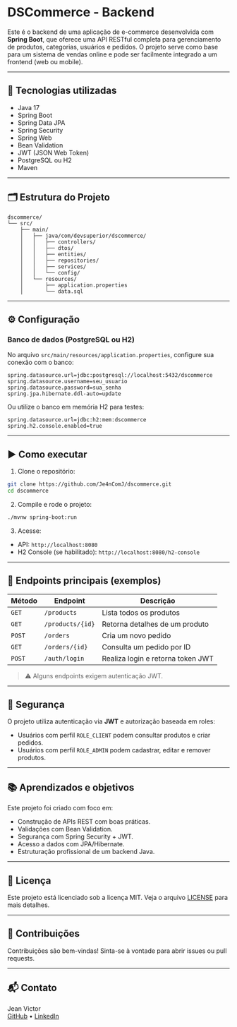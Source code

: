 # DSCommerce - Backend

Este é o backend de uma aplicação de e-commerce desenvolvida com **Spring Boot**, que oferece uma API RESTful completa para gerenciamento de produtos, categorias, usuários e pedidos. O projeto serve como base para um sistema de vendas online e pode ser facilmente integrado a um frontend (web ou mobile).

---

## 🔧 Tecnologias utilizadas

- Java 17
- Spring Boot
- Spring Data JPA
- Spring Security
- Spring Web
- Bean Validation
- JWT (JSON Web Token)
- PostgreSQL ou H2
- Maven

---

## 🗂️ Estrutura do Projeto

```
dscommerce/
└── src/
    ├── main/
    │   ├── java/com/devsuperior/dscommerce/
    │   │   ├── controllers/
    │   │   ├── dtos/
    │   │   ├── entities/
    │   │   ├── repositories/
    │   │   ├── services/
    │   │   └── config/
    │   └── resources/
    │       ├── application.properties
    │       └── data.sql
```

---

## ⚙️ Configuração

### Banco de dados (PostgreSQL ou H2)

No arquivo `src/main/resources/application.properties`, configure sua conexão com o banco:

```properties
spring.datasource.url=jdbc:postgresql://localhost:5432/dscommerce
spring.datasource.username=seu_usuario
spring.datasource.password=sua_senha
spring.jpa.hibernate.ddl-auto=update
```

Ou utilize o banco em memória H2 para testes:

```properties
spring.datasource.url=jdbc:h2:mem:dscommerce
spring.h2.console.enabled=true
```

---

## ▶️ Como executar

1. Clone o repositório:
```bash
git clone https://github.com/Je4nComJ/dscommerce.git
cd dscommerce
```

2. Compile e rode o projeto:
```bash
./mvnw spring-boot:run
```

3. Acesse:
- API: `http://localhost:8080`
- H2 Console (se habilitado): `http://localhost:8080/h2-console`

---

## 🧪 Endpoints principais (exemplos)

| Método | Endpoint | Descrição |
|--------|----------|------------|
| `GET`  | `/products` | Lista todos os produtos |
| `GET`  | `/products/{id}` | Retorna detalhes de um produto |
| `POST` | `/orders` | Cria um novo pedido |
| `GET`  | `/orders/{id}` | Consulta um pedido por ID |
| `POST` | `/auth/login` | Realiza login e retorna token JWT |

> ⚠️ Alguns endpoints exigem autenticação JWT.

---

## 🔐 Segurança

O projeto utiliza autenticação via **JWT** e autorização baseada em roles:

- Usuários com perfil `ROLE_CLIENT` podem consultar produtos e criar pedidos.
- Usuários com perfil `ROLE_ADMIN` podem cadastrar, editar e remover produtos.

---

## 📚 Aprendizados e objetivos

Este projeto foi criado com foco em:

- Construção de APIs REST com boas práticas.
- Validações com Bean Validation.
- Segurança com Spring Security + JWT.
- Acesso a dados com JPA/Hibernate.
- Estruturação profissional de um backend Java.

---

## 📄 Licença

Este projeto está licenciado sob a licença MIT. Veja o arquivo [LICENSE](LICENSE) para mais detalhes.

---

## 🤝 Contribuições

Contribuições são bem-vindas! Sinta-se à vontade para abrir issues ou pull requests.

---

## 📬 Contato

Jean Victor  
[GitHub](https://github.com/Je4nComJ) • [LinkedIn](https://www.linkedin.com/in/jeanvictorgomes)
